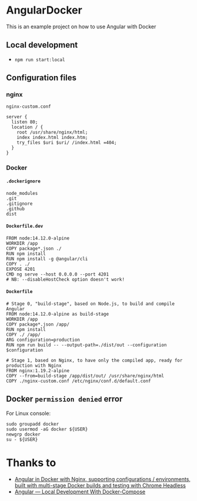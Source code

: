 # AngularDocker
This is an example project on how to use Angular with Docker

## Local development
- `npm run start:local`

## Configuration files

### nginx
`nginx-custom.conf`
```
server {
  listen 80;
  location / {
    root /usr/share/nginx/html;
    index index.html index.htm;
    try_files $uri $uri/ /index.html =404;
  }
}
```
### Docker

#### `.dockerignore`
```
node_modules
.git
.gitignore
.github
dist
```

#### `Dockerfile.dev`
```
FROM node:14.12.0-alpine
WORKDIR /app
COPY package*.json ./
RUN npm install
RUN npm install -g @angular/cli
COPY . ./
EXPOSE 4201
CMD ng serve --host 0.0.0.0 --port 4201
# NB: --disableHostCheck option doesn't work!
```

#### `Dockerfile`
```
# Stage 0, "build-stage", based on Node.js, to build and compile Angular
FROM node:14.12.0-alpine as build-stage
WORKDIR /app
COPY package*.json /app/
RUN npm install
COPY ./ /app/
ARG configuration=production
RUN npm run build -- --output-path=./dist/out --configuration $configuration

# Stage 1, based on Nginx, to have only the compiled app, ready for production with Nginx
FROM nginx:1.19.2-alpine
COPY --from=build-stage /app/dist/out/ /usr/share/nginx/html
COPY ./nginx-custom.conf /etc/nginx/conf.d/default.conf
```

## Docker `permission denied` error
For Linux console:
```
sudo groupadd docker
sudo usermod -aG docker ${USER}
newgrp docker
su - ${USER}
```

# Thanks to
- [Angular in Docker with Nginx, supporting configurations / environments, built with multi-stage Docker builds and testing with Chrome Headless](https://medium.com/@tiangolo/angular-in-docker-with-nginx-supporting-environments-built-with-multi-stage-docker-builds-bb9f1724e984)
- [Angular — Local Development With Docker-Compose](https://medium.com/bb-tutorials-and-thoughts/angular-local-development-with-docker-compose-13719b998e424)